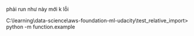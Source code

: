 phải run như này mới k lỗi

C:\learning\data-science\aws-foundation-ml-udacity\test_relative_import> python -m function.example